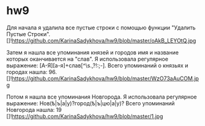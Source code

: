 # hw9

Для начала я удалила все пустые строки с помощью функции "Удалить Пустые Строки". 
[]!https://github.com/KarinaSadykhova/hw9/blob/master/oAkB_LEYOtQ.jpg

Затем я нашла все упоминания князей и городов имя и название которых оканчивается на "слав". Я использовала регулярное выражение: [А-Я][а-я]+слав[^\s.,\?!:;-]. Всего упоминаний о князьях и городах нашла: 96.
[]!https://github.com/KarinaSadykhova/hw9/blob/master/WzO73aAuCOM.jpg

Потом я нашла все упоминания Новгорода. Я использовала регулярное выражение: Нов(ѣ|ъ|а|у)?город(ѣ|ъ|цю|а|у)? Всего упоминаний Новгорода нашла: 19
[]!https://github.com/KarinaSadykhova/hw9/blob/master/1.jpg
